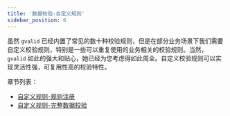 ```yaml
---
title: '数据校验-自定义规则'
sidebar_position: 6
---
```


虽然 `gvalid` 已经内置了常见的数十种校验规则，但是在部分业务场景下我们需要自定义校验规则，特别是一些可以重复使用的业务相关的校验规则。当然， `gvalid` 如此的强大和贴心，她已经为您考虑得如此周全。自定义校验规则可以实现灵活性强，可复用性高的校验特性。

章节列表：

- [自定义规则-规则注册](output/goframe-v2.2-md/核心组件-重点/数据校验/数据校验-自定义规则/自定义规则-规则注册)
- [自定义规则-完整数据校验](output/goframe-v2.2-md/核心组件-重点/数据校验/数据校验-自定义规则/自定义规则-完整数据校验)